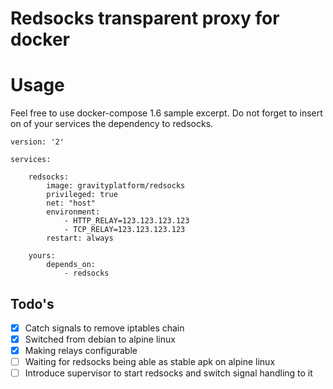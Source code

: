 # Redsocks transparent proxy for docker

# Usage
Feel free to use docker-compose 1.6 sample excerpt. Do not forget to insert on of your services the dependency to redsocks. 
```
version: '2'

services:

    redsocks:
        image: gravityplatform/redsocks
        privileged: true
        net: "host"
        environment:
            - HTTP_RELAY=123.123.123.123
            - TCP_RELAY=123.123.123.123
        restart: always

    yours:
        depends_on:
            - redsocks
```

## Todo's
- [x] Catch signals to remove iptables chain
- [x] Switched from debian to alpine linux
- [x] Making relays configurable
- [ ] Waiting for redsocks being able as stable apk on alpine linux
- [ ] Introduce supervisor to start redsocks and switch signal handling to it
